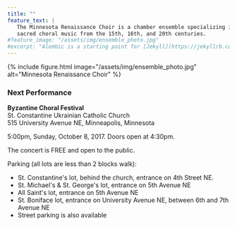 ```yaml
---
title: ""
feature_text: |
   The Minnesota Renaissance Choir is a chamber ensemble specializing in the performance of 
   sacred choral music from the 15th, 16th, and 20th centuries.
#feature_image: "/assets/img/ensemble_photo.jpg"
#excerpt: "Alembic is a starting point for [Jekyll](https://jekyllrb.com/) projects. Rather than starting from scratch, this boilerplate is designed to get the ball rolling immediately. Install it, configure it, tweak it, push it."
---
```


{% include figure.html image="/assets/img/ensemble_photo.jpg" alt="Minnesota Renaissance Choir" %}

### Next Performance

**Byzantine Choral Festival**  
St. Constantine Ukrainian Catholic Church  
515 University Avenue NE, Minneapolis, Minnesota  

5:00pm, Sunday, October 8, 2017. Doors open at 4:30pm.

The concert is FREE and open to the public.

Parking (all lots are less than 2 blocks walk):
- St. Constantine's lot, behind the church, entrance on 4th Street NE. 
- St. Michael's & St. George's lot, entrance on 5th Avenue NE
- All Saint's lot, entrance on 5th Avenue NE
- St. Boniface lot, entrance on University Avenue NE, between 6th and 7th Avenue NE
- Street parking is also available

